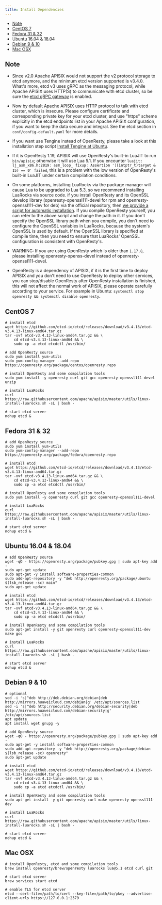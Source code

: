 ```yaml
---
title: Install Dependencies
---
```


<!--
#
# Licensed to the Apache Software Foundation (ASF) under one or more
# contributor license agreements.  See the NOTICE file distributed with
# this work for additional information regarding copyright ownership.
# The ASF licenses this file to You under the Apache License, Version 2.0
# (the "License"); you may not use this file except in compliance with
# the License.  You may obtain a copy of the License at
#
#     http://www.apache.org/licenses/LICENSE-2.0
#
# Unless required by applicable law or agreed to in writing, software
# distributed under the License is distributed on an "AS IS" BASIS,
# WITHOUT WARRANTIES OR CONDITIONS OF ANY KIND, either express or implied.
# See the License for the specific language governing permissions and
# limitations under the License.
#
-->

- [Note](#note)
- [CentOS 7](#centos-7)
- [Fedora 31 & 32](#fedora-31--32)
- [Ubuntu 16.04 & 18.04](#ubuntu-1604--1804)
- [Debian 9 & 10](#debian-9--10)
- [Mac OSX](#mac-osx)

## Note

- Since v2.0 Apache APISIX would not support the v2 protocol storage to etcd anymore, and the minimum etcd version supported is v3.4.0. What's more, etcd v3 uses gRPC as the messaging protocol, while Apache APISIX uses HTTP(S) to communicate with etcd cluster, so be sure the [etcd gRPC gateway](https://etcd.io/docs/v3.4.0/dev-guide/api_grpc_gateway/) is enabled.

- Now by default Apache APISIX uses HTTP protocol to talk with etcd cluster, which is insecure. Please configure certificate and corresponding private key for your etcd cluster, and use "https" scheme explicitly in the etcd endpoints list in your Apache APISIX configuration, if you want to keep the data secure and integral. See the etcd section in `conf/config-default.yaml` for more details.

- If you want use Tengine instead of OpenResty, please take a look at this installation step script [Install Tengine at Ubuntu](https://github.com/apache/apisix/blob/master/ci/linux_tengine_runner.sh).

- If it is OpenResty 1.19, APISIX will use OpenResty's built-in LuaJIT to run `bin/apisix`; otherwise it will use Lua 5.1. If you encounter `luajit: lj_asm_x86.h:2819: asm_loop_ fixup: Assertion '((intptr_t)target & 15) == 0' failed`, this is a problem with the low version of OpenResty's built-in LuaJIT under certain compilation conditions.

- On some platforms, installing LuaRocks via the package manager will cause Lua to be upgraded to Lua 5.3, so we recommend installing LuaRocks via source code. if you install OpenResty and its OpenSSL develop library (openresty-openssl111-devel for rpm and openresty-openssl111-dev for deb) via the official repository, then [we provide a script for automatic installation](https://github.com/apache/apisix/blob/master/utils/linux-install-luarocks.sh). If you compile OpenResty yourself, you can refer to the above script and change the path in it. If you don't specify the OpenSSL library path when you compile, you don't need to configure the OpenSSL variables in LuaRocks, because the system's OpenSSL is used by default. If the OpenSSL library is specified at compile time, then you need to ensure that LuaRocks' OpenSSL configuration is consistent with OpenResty's.

- WARNING: If you are using OpenResty which is older than `1.17.8`, please installing openresty-openss-devel instead of openresty-openssl111-devel.

- OpenResty is a dependency of APISIX, if it is the first time to deploy APISIX and you don't need to use OpenResty to deploy other services, you can stop/disable OpenResty after OpenResty installation is finished, this will not affect the normal work of APISIX, please operate carefully according to your service. For example in Ubuntu: `systemctl stop openresty && systemctl disable openresty`.

## CentOS 7

```shell
# install etcd
wget https://github.com/etcd-io/etcd/releases/download/v3.4.13/etcd-v3.4.13-linux-amd64.tar.gz
tar -xvf etcd-v3.4.13-linux-amd64.tar.gz && \
    cd etcd-v3.4.13-linux-amd64 && \
    sudo cp -a etcd etcdctl /usr/bin/

# add OpenResty source
sudo yum install yum-utils
sudo yum-config-manager --add-repo https://openresty.org/package/centos/openresty.repo

# install OpenResty and some compilation tools
sudo yum install -y openresty curl git gcc openresty-openssl111-devel unzip

# install LuaRocks
curl https://raw.githubusercontent.com/apache/apisix/master/utils/linux-install-luarocks.sh -sL | bash -

# start etcd server
nohup etcd &
```

## Fedora 31 & 32

```shell
# add OpenResty source
sudo yum install yum-utils
sudo yum-config-manager --add-repo https://openresty.org/package/fedora/openresty.repo

# install etcd
wget https://github.com/etcd-io/etcd/releases/download/v3.4.13/etcd-v3.4.13-linux-amd64.tar.gz
tar -xvf etcd-v3.4.13-linux-amd64.tar.gz && \
    cd etcd-v3.4.13-linux-amd64 && \
    sudo cp -a etcd etcdctl /usr/bin/

# install OpenResty and some compilation tools
sudo yum install -y openresty curl git gcc openresty-openssl111-devel

# install LuaRocks
curl https://raw.githubusercontent.com/apache/apisix/master/utils/linux-install-luarocks.sh -sL | bash -

# start etcd server
nohup etcd &
```

## Ubuntu 16.04 & 18.04

```shell
# add OpenResty source
wget -qO - https://openresty.org/package/pubkey.gpg | sudo apt-key add -
sudo apt-get update
sudo apt-get -y install software-properties-common
sudo add-apt-repository -y "deb http://openresty.org/package/ubuntu $(lsb_release -sc) main"
sudo apt-get update

# install etcd
wget https://github.com/etcd-io/etcd/releases/download/v3.4.13/etcd-v3.4.13-linux-amd64.tar.gz
tar -xvf etcd-v3.4.13-linux-amd64.tar.gz && \
    cd etcd-v3.4.13-linux-amd64 && \
    sudo cp -a etcd etcdctl /usr/bin/

# install OpenResty and some compilation tools
sudo apt-get install -y git openresty curl openresty-openssl111-dev make gcc

# install LuaRocks
curl https://raw.githubusercontent.com/apache/apisix/master/utils/linux-install-luarocks.sh -sL | bash -

# start etcd server
nohup etcd &
```

## Debian 9 & 10

```shell
# optional
sed -i 's|^deb http://deb.debian.org/debian|deb http://mirrors.huaweicloud.com/debian|g' /etc/apt/sources.list
sed -i 's|^deb http://security.debian.org/debian-security|deb http://mirrors.huaweicloud.com/debian-security|g' /etc/apt/sources.list
apt update
apt install wget gnupg -y

# add OpenResty source
wget -qO - https://openresty.org/package/pubkey.gpg | sudo apt-key add -
sudo apt-get -y install software-properties-common
sudo add-apt-repository -y "deb http://openresty.org/package/debian $(lsb_release -sc) openresty"
sudo apt-get update

# install etcd
wget https://github.com/etcd-io/etcd/releases/download/v3.4.13/etcd-v3.4.13-linux-amd64.tar.gz
tar -xvf etcd-v3.4.13-linux-amd64.tar.gz && \
    cd etcd-v3.4.13-linux-amd64 && \
    sudo cp -a etcd etcdctl /usr/bin/

# install OpenResty and some compilation tools
sudo apt-get install -y git openresty curl make openresty-openssl111-dev

# install LuaRocks
curl https://raw.githubusercontent.com/apache/apisix/master/utils/linux-install-luarocks.sh -sL | bash -

# start etcd server
nohup etcd &
```

## Mac OSX

```shell
# install OpenResty, etcd and some compilation tools
brew install openresty/brew/openresty luarocks lua@5.1 etcd curl git

# start etcd server
brew services start etcd

# enable TLS for etcd server
etcd --cert-file=/path/to/cert --key-file=/path/to/pkey --advertise-client-urls https://127.0.0.1:2379
```
